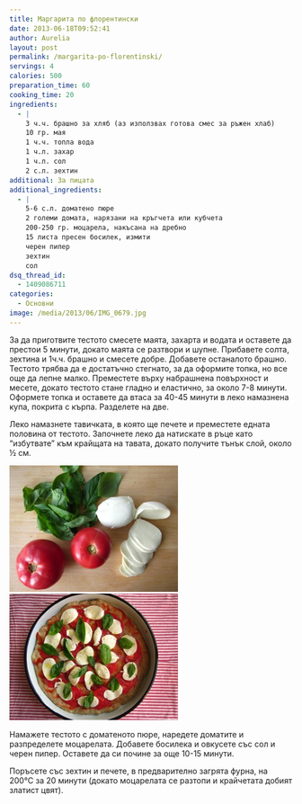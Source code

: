 ```yaml
---
title: Маргарита по флорентински
date: 2013-06-18T09:52:41
author: Aurelia
layout: post
permalink: /margarita-po-florentinski/
servings: 4
calories: 500
preparation_time: 60
cooking_time: 20
ingredients:
  - |
    3 ч.ч. брашно за хляб (аз използвах готова смес за ръжен хлаб)
    10 гр. мая
    1 ч.ч. топла вода
    1 ч.л. захар
    1 ч.л. сол
    2 с.л. зехтин
additional: За пицата
additional_ingredients:
  - |
    5-6 с.л. доматено пюре
    2 големи домата, нарязани на кръгчета или кубчета
    200-250 гр. моцарела, накъсана на дребно
    15 листа пресен босилек, измити
    черен пипер
    зехтин
    сол
dsq_thread_id:
  - 1409086711
categories:
  - Основни
image: /media/2013/06/IMG_0679.jpg
---
```

За да приготвите тестото смесете маята, захарта и водата и оставете да престои 5 минути, докато маята се разтвори и шупне. Прибавете солта, зехтина и 1ч.ч. брашно и смесете добре. Добавете останалото брашно. Тестото трябва да е достатъчно стегнато, за да оформите топка, но все още да лепне малко. Преместете върху набрашнена повърхност и месете, докато тестото стане гладно и еластично, за около 7-8 минути. Оформете топка и оставете да втаса за 40-45 минути в леко намазнена купа, покрита с кърпа. Разделете на две.
  
Леко намазнете тавичката, в която ще печете и преместете едната половина от тестото. Започнете леко да натискате в ръце като &#8220;избутвате&#8221; към крайщата на тавата, докато получите тънък слой, около ½ см.
  
<img src="/media/2013/06/IMG_0658-300x225.jpg" class="alignleft" />
<img src="/media/2013/06/IMG_0665-300x225.jpg" class="alignright" />
  
Намажете тестото с доматеното пюре, наредете доматите и разпределете моцарелата. Добавете босилека и овкусете със сол и черен пипер. Оставете да си почине за още 10-15 минути.
  
Поръсете със зехтин и печете, в предварително загрята фурна, на 200°C за 20 минути (докато моцарелата се разтопи и крайчетата добият златист цвят).